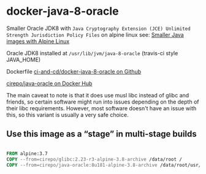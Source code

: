 # docker-java-8-oracle

Smaller Oracle JDK8 with `Java Cryptography Extension (JCE) Unlimited Strength Jurisdiction Policy Files` on alpine linux
see: [Smaller Java images with Alpine Linux](https://developer.atlassian.com/blog/2015/08/minimal-java-docker-containers/)

Oracle JDK8 installed at `/usr/lib/jvm/java-8-oracle` (travis-ci style JAVA_HOME)


Dockerfile [ci-and-cd/docker-java-8-oracle on Github](https://github.com/ci-and-cd/docker-java-8-oracle)

[cirepo/java-oracle on Docker Hub](https://hub.docker.com/r/cirepo/java-oracle/)


The main caveat to note is that it does use musl libc instead of glibc and friends,
so certain software might run into issues depending on the depth of their libc requirements.
However, most software doesn't have an issue with this,
so this variant is usually a very safe choice.


## Use this image as a “stage” in multi-stage builds

```dockerfile

FROM alpine:3.7
COPY --from=cirepo/glibc:2.23-r3-alpine-3.8-archive /data/root /
COPY --from=cirepo/java-oracle:8u181-alpine-3.8-archive /data/root/usr/lib/jvm/java-8-oracle /usr/lib/jvm/java-8-oracle

```
